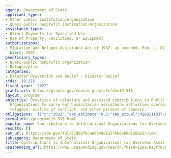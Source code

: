 ```yaml
---
agency: Department of State
applicant_types:
- Other public institution/organization
- Quasi-public nonprofit institution/organization
assistance_types:
- Direct Payments for Specified Use
- Use of Property, Facilities, or Equipment
authorizations:
- Migration and Refugee Assistance Act of 1962, as amended. Pub. L. 87, 510. 22 U.S.C.
  &sect; 2601.
beneficiary_types:
- Quasi-public nonprofit organization
- Refugee/Alien
categories:
- Disaster Prevention and Relief - Disaster Relief
cfda: '19.515'
fiscal_year: '2022'
grants_url: https://grants.gov/search-grants?cfda=19.515
layout: program
objective: Provision of voluntary and assessed contributions to Public International
  Organizations to carry out humanitarian assistance activities overseas benefitting
  refugees, victims of conflict, and other persons of concern.
obligations: '[{"x":"2022","sam_estimate":0.0,"sam_actual":4260111837.0,"usa_spending_actual":4136700544.97},{"x":"2023","sam_estimate":0.0,"sam_actual":0.0,"usa_spending_actual":3945817554.96},{"x":"2024","sam_estimate":0.0,"sam_actual":0.0,"usa_spending_actual":3301479024.8}]'
permalink: /program/19.515.html
popular_name: Contributions to International Organizations for Overseas Assistance
results: []
sam_url: https://sam.gov/fal/37d92fbca60549e8a3f6b6eb6d1a5b63/view
sub-agency: Department of State
title: Contributions to International Organizations for Overseas Assistance
usaspending_url: https://www.usaspending.gov/search/?hash=128a78a5f782adf8f560a3920366a08a
---
```

